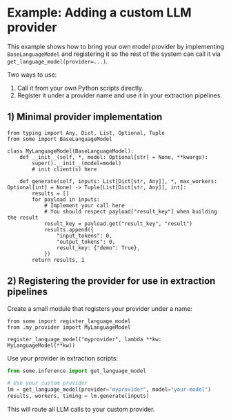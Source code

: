 # Example: Adding a custom LLM provider

This example shows how to bring your own model provider by implementing `BaseLanguageModel` and registering it so the rest of the system can call it via `get_language_model(provider=...)`.

Two ways to use:

1) Call it from your own Python scripts directly.
2) Register it under a provider name and use it in your extraction pipelines.

## 1) Minimal provider implementation

```
from typing import Any, Dict, List, Optional, Tuple
from some import BaseLanguageModel

class MyLanguageModel(BaseLanguageModel):
    def __init__(self, *, model: Optional[str] = None, **kwargs):
        super().__init__(model=model)
        # init client(s) here

    def generate(self, inputs: List[Dict[str, Any]], *, max_workers: Optional[int] = None) -> Tuple[List[Dict[str, Any]], int]:
        results = []
        for payload in inputs:
            # Implement your call here
            # You should respect payload["result_key"] when building the result
            result_key = payload.get("result_key", "result")
            results.append({
                "input_tokens": 0,
                "output_tokens": 0,
                result_key: {"demo": True},
            })
        return results, 1
```

## 2) Registering the provider for use in extraction pipelines

Create a small module that registers your provider under a name:

```
from some import register_language_model
from .my_provider import MyLanguageModel

register_language_model("myprovider", lambda **kw: MyLanguageModel(**kw))
```

Use your provider in extraction scripts:

```python
from some.inference import get_language_model

# Use your custom provider
lm = get_language_model(provider="myprovider", model="your-model")
results, workers, timing = lm.generate(inputs)
```

This will route all LLM calls to your custom provider.
